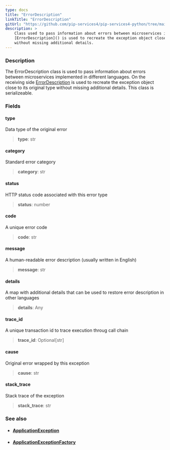 ```yaml
---
type: docs
title: "ErrorDescription"
linkTitle: "ErrorDescription"
gitUrl: "https://github.com/pip-services4/pip-services4-python/tree/main/pip-services4-commons-python"
description: >
    Class used to pass information about errors between microservices implemented in different languages. On the receiving side
    [ErrorDescription]() is used to recreate the exception object close to its original type
    without missing additional details.
---
```


### Description

The ErrorDescription class is used to pass information about errors between microservices implemented in different languages. On the receiving side [ErrorDescription]() is used to recreate the exception object close to its original type without missing additional details. This class is serializeable.

### Fields

<span class="hide-title-link">

#### type
Data type of the original error 
> **type**: str

#### category
Standard error category 
> **category**: str

#### status
HTTP status code associated with this error type 
> **status**: number

#### code
A unique error code 
> **code**: str

#### message
A human-readable error description (usually written in English) 
> **message**: str

#### details
A map with additional details that can be used to restore error description in other languages 
> **details**: Any

#### trace_id
A unique transaction id to trace execution throug call chain    
> **trace_id**: Optional[str]

#### cause
Original error wrapped by this exception  
> **cause**: str

#### stack_trace
Stack trace of the exception  
> **stack_trace**: str

</span>


### See also
- #### [ApplicationException](../application_exception)
- #### [ApplicationExceptionFactory](../application_exception_factory)
